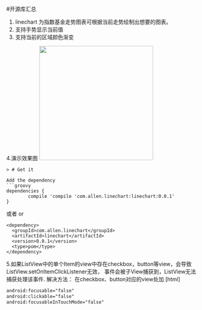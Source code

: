 #开源库汇总
1. linechart 为指数基金走势图表可根据当前走势绘制出想要的图表。
2. 支持手势显示当前值
3. 支持当前的区域颜色渐变

4.演示效果图
<img src="http://img.blog.csdn.net/20151222175518831" width=300 >


	> # Get it
```
Add the dependency
```groovy
dependencies {
        compile 'compile 'com.allen.linechart:linechart:0.0.1'
}
```
或者  or
```
<dependency>
  <groupId>com.allen.linechart</groupId>
  <artifactId>linechart</artifactId>
  <version>0.0.1</version>
  <type>pom</type>
</dependency>
```

5.如果ListView中的单个Item的view中存在checkbox，button等view，会导致ListView.setOnItemClickListener无效，
  事件会被子View捕获到，ListView无法捕获处理该事件.
  解决方法：
  在checkbox、button对应的view处加
  [html] 
  ```xml
  android:focusable="false"  
  android:clickable="false"  
  android:focusableInTouchMode="false"  
  ```
